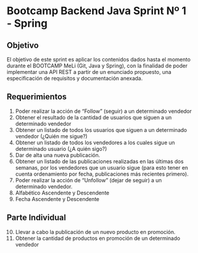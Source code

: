 
# Bootcamp Backend Java Sprint Nº 1 - Spring

## Objetivo

El objetivo de este sprint es aplicar los contenidos dados hasta el momento durante el BOOTCAMP MeLi (Git, Java y Spring), con la finalidad de poder implementar una API REST a partir de un enunciado propuesto, una especificación de requisitos y documentación anexada.



## Requerimientos

1. Poder realizar la acción de “Follow” (seguir) a un determinado vendedor
2. Obtener el resultado de la cantidad de usuarios que siguen a un determinado vendedor
3. Obtener un listado de todos los usuarios que siguen a un determinado vendedor (¿Quién me sigue?)
4. Obtener un listado de todos los vendedores a los cuales sigue un determinado usuario (¿A quién sigo?)
5. Dar de alta una nueva publicación.
6. Obtener un listado de las publicaciones realizadas en las últimas dos semanas, por los vendedores que un usuario sigue (para esto tener en cuenta ordenamiento por fecha, publicaciones más recientes primero).
7. Poder realizar la acción de “Unfollow” (dejar de seguir) a un determinado vendedor. 
8. Alfabético Ascendente y Descendente
9. Fecha Ascendente y Descendente

## Parte Individual

10. Llevar a cabo la publicación de un nuevo producto en promoción.
11. Obtener la cantidad de productos en promoción de un determinado vendedor
